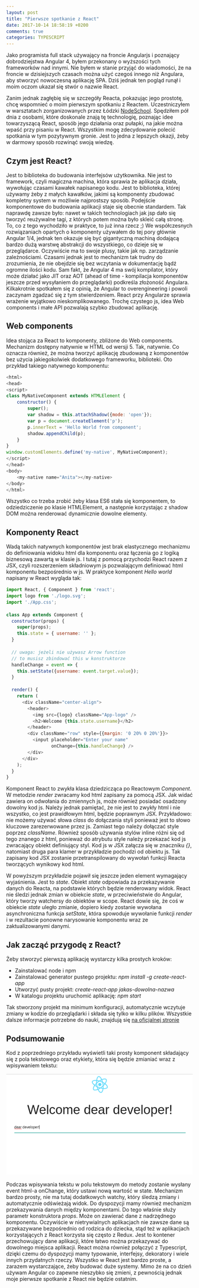 ```yaml
---
layout: post
title: "Pierwsze spotkanie z React"
date: 2017-10-14 18:58:19 +0200
comments: true
categories: TYPESCRIPT
---
```

Jako programista full stack używający na froncie Angularjs i poznający dobrodziejstwa Angular 4, byłem przekonany o wyższości tych frameworków nad innymi. Nie byłem w stanie przyjąć do wiadomości, że na froncie w dzisiejszych czasach można użyć czegoś innego niż Angulara, aby stworzyć nowoczesną aplikację SPA. Dziś jednak ten pogląd runął i moim oczom ukazał się stwór o nazwie React. 

<!--more-->
Zanim jednak zagłębię się w szczegóły Reacta, pokazując jego prostotę, chcę wspomnieć o moim pierwszym spotkaniu z Reactem. Uczestniczyłem w warsztatach zorganizowanych przez Łódzki [NodeSchool](https://nodeschool.io/lodz/). Spędziłem pół dnia z osobami, które doskonale znają tę technologię, poznając idee towarzyszącą React, sposób jego działania oraz pułapki, na jakie można wpaść przy pisaniu w React. Wszystkim mogę zdecydowanie polecić spotkania w tym pozytywnym gronie. Jest to jedna z lepszych okazji, żeby w darmowy sposób rozwinąć swoją wiedzę. 

## Czym jest React?
Jest to biblioteka do budowania interfejsów użytkownika. Nie jest to framework, czyli magiczna machina, która sprawia że 
aplikacja działa, wywołując czasami kawałek napisanego kodu. Jest to biblioteka, której używamy żeby z małych kawałków, jakimi są komponenty  zbudować kompletny system w możliwie najprostszy sposób. Podejście komponentowe do budowania aplikacji staje się obecnie standardem. Tak naprawdę zawsze było: nawet w takich technologiach jak jsp dało się tworzyć reużywalne tagi, z których potem można było skleić całą stronę. To, co z tego wychodziło w praktyce, to już inna rzecz ;)
We współczesnych rozwiązaniach opartych o komponenty używałem do tej pory głównie Angular 1/4, jednak ten okazuje się być gigantyczną machiną dodającą bardzo dużą warstwę abstrakcji do wszystkiego, co dzieje się w przeglądarce. Oczywiście ma to swoje plusy, takie jak np. zarządzanie zależnościami. Czasami jednak jest to mechanizm tak trudny do zrozumienia, 
że nie obejdzie się bez wczytania w dokumentację bądź ogromne ilości kodu. Sam fakt, że Angular 4 ma swój kompilator, który może działać jako JIT oraz AOT (ahead of time - kompilacja komponentów jeszcze przed wysyłaniem do przeglądarki) podkreśla złożoność Angulara. Kilkakrotnie spotkałem się z opinią, że Angular to overengineering i powoli zaczynam zgadzać się z tym stwierdzeniem. React przy Angularze sprawia wrażenie wyjątkowo nieskomplikowanego. Trochę czystego js, idea Web components i małe API pozwalają szybko zbudować aplikację. 

## Web components
Idea stojąca za React to komponenty, zbliżone do Web components. Mechanizm dostępny natywnie w HTML od wersji 5. Tak, natywnie. Co oznacza również, że można tworzyć aplikację zbudowaną z komponentów bez użycia jakiegokolwiek dodatkowego frameworku, biblioteki. Oto przykład takiego natywnego komponentu: 

```javascript html %}
<html>
<head>
<script>
class MyNativeComponent extends HTMLElement {
	constructor() {
	    super();
	    var shadow = this.attachShadow({mode: 'open'});
	    var p = document.createElement('p');
	    p.innerText = 'Hello World from component';
	    shadow.appendChild(p);
	}
}
window.customElements.define('my-native', MyNativeComponent);
</script>
</head>
<body>
	<my-native name="Anita"></my-native>
</body>
</html>
```

Wszystko co trzeba zrobić żeby klasa ES6 stała się komponentem, to odziedziczenie po klasie HTMLElement, a następnie korzystając z shadow DOM można renderować dynamicznie dowolne elementy. 

## Komponenty React
Wadą takich natywnych komponentów jest brak elastycznego mechanizmu do definiowania widoku html dla komponentu oraz łączenia go z logiką biznesową zawartą w klasie js. I tutaj z pomocą przychodzi React razem z JSX, czyli rozszerzeniem składniowym js pozwalającym definiować html komponentu bezpośrednio w js. W praktyce komponent _Hello world_ napisany w React wygląda tak:

```javascript javascript %}
import React, { Component } from 'react';
import logo from './logo.svg';
import './App.css';

class App extends Component {
  constructor(props) {
    super(props);
    this.state = { username: '' };
  }

  // uwaga: jeżeli nie używasz Arrow function 
  // to musisz zbindować this w konstruktorze
  handleChange = event => { 
    this.setState({username: event.target.value});
  }

  render() {
    return (
      <div className="center-align">
        <header>
          <img src={logo} className="App-logo" />
          <h2>Welcome {this.state.username}</h2>
        </header>
        <div className="row" style={{margin: '0 20% 0 20%'}}>
          <input placeholder="Enter your name" 
                 onChange={this.handleChange} />
        </div>
      </div>
    );
  }
}
```

Komponent React to zwykła klasa dziedzicząca po Reactowym _Component_. W metodzie _render_ zwracamy kod html zapisany za pomocą JSX. Jak widać zawiera on odwołania do zmiennych js, może również posiadać osadzony dowolny kod js. Należy jednak pamiętać, że nie jest to zwykły html i nie wszystko, co jest prawidłowym html, będzie poprawnym JSX. Przykładowo: nie możemy używać słowa _class_ do dołączania styli ponieważ jest to słowo kluczowe zarezerwowane przez js. Zamiast tego należy dołączać style poprzez _className_. Również sposób używania stylów inline różni się od tego znanego z html, ponieważ do atrybutu style należy przekazać kod js zwracający obiekt definiujący styl. Kod js w JSX załącza się w znaczniku _{}_, natomiast druga para klamer w przykładzie pochodzi od obiektu js. Tak zapisany kod JSX zostanie przetranspilowany do wywołań funkcji Reacta tworzących wynikowy kod html. 

W powyższym przykładzie pojawił się jeszcze jeden element wymagający wyjaśnienia. Jest to _state_. Obiekt _state_ odpowiada za przekazywanie danych do Reacta, na podstawie których będzie renderowany widok. React nie śledzi jednak zmian w obiekcie _state_, w przeciwieństwie do Angular, który tworzy watchersy do obiektów w scope. React dowie się, że coś w obiekcie _state_ uległo zmianie, dopiero kiedy zostanie wywołana asynchroniczna funkcja _setState_, która spowoduje wywołanie funkcji _render_ i w rezultacie ponowne narysowanie komponentu wraz ze zaktualizowanymi danymi.

## Jak zacząć przygodę z React?
Żeby stworzyć pierwszą aplikację wystarczy kilka prostych kroków:

  * Zainstalować node i npm
  * Zainstalować generator pustego projektu: _npm install -g create-react-app_
  * Utworzyć pusty projekt: _create-react-app jakas-dowolna-nazwa_
  * W katalogu projektu uruchomić aplikację: _npm start_

Tak stworzony projekt ma minimum konfiguracji, automatycznie wczytuje zmiany w kodzie do przeglądarki i składa się tylko w kilku plików. Wszystkie dalsze informacje potrzebne do nauki, znajdują się [na oficjalnej stronie](https://reactjs.org/docs/installation.html)

## Podsumowanie
Kod z poprzedniego przykładu wyświetli taki prosty komponent składający się z pola tekstowego oraz etykiety, która się będzie zmianiać wraz z wpisywaniem tekstu:

![GitHub Logo](/images/react.png)

Podczas wpisywania tekstu w polu tekstowym do metody zostanie wysłany event html-a onChange, który ustawi nową wartość w state. Mechanizm bardzo prosty, nie ma tutaj dodatkowych watchy, który śledzą zmiany i automatycznie odświeżają widok. Do dyspozycji mamy również mechanizm przekazywania danych między komponentami. Do tego właśnie służy parametr konstruktora _props_. Może on zawierać dane z nadrzędnego komponentu. Oczywiście w nietrywialnych aplikacjach nie zawsze dane są przekazywane bezpośrednio od rodzica do dziecka, stąd też w aplikacjach korzystających z React korzysta się często z Redux. Jest to kontener przechowujący dane aplikacji, które łatwo można przekazywać do dowolnego miejsca aplikacji. React można również połączyć z Typescript, dzięki czemu do dyspozycji mamy typowanie, interfejsy, dekoratory i wiele innych 
przydatnych rzeczy. Wszystko w React jest bardzo proste, a zarazem wystarczające, żeby budować duże systemy. Mimo że na co dzień używam Angular co zapewne nieszybko się zmieni, z pewnością jednak moje pierwsze spotkanie z React nie będzie ostatnim. 
